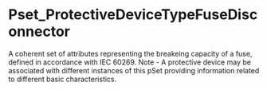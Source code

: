 # Pset_ProtectiveDeviceTypeFuseDisconnector

A coherent set of attributes representing the breakeing capacity of a fuse, defined in accordance with IEC 60269. Note - A protective device may be associated with different instances of this pSet providing information related to different  basic characteristics.

